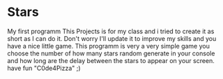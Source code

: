 # Stars
My first programm
This Projects is for my class and i tried to create it as short as I can do it. 
Don't worry I'll update it to improve my skills and you have a nice little game.
This programm is very a very simple game you choose the number of how many stars random generate in your console and how long are the delay between the stars to appear on your screen.
have fun "C0de4Pizza" ;)

